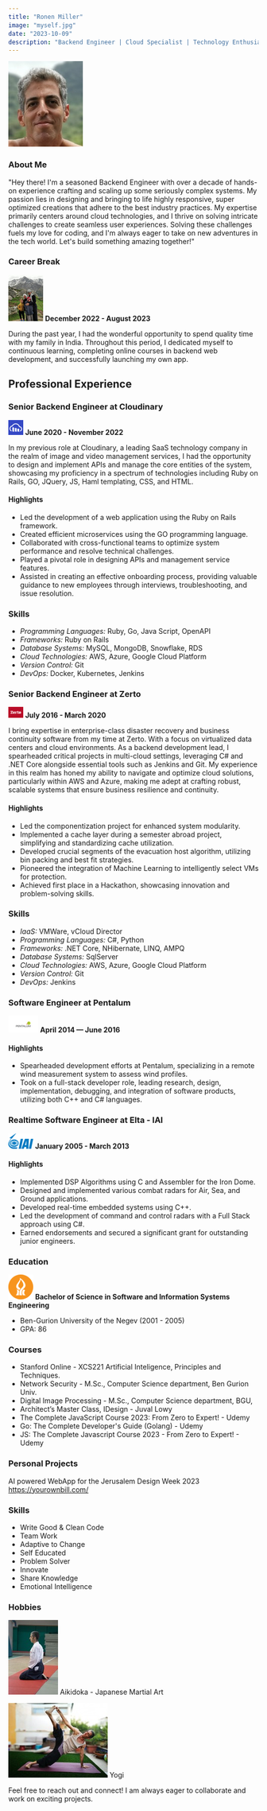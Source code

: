 ```yaml
---
title: "Ronen Miller"
image: "myself.jpg"
date: "2023-10-09"
description: "Backend Engineer | Cloud Specialist | Technology Enthusiast"
--- 
```


![Ronen Miller](myself.jpg)

### About Me
"Hey there! I'm a seasoned Backend Engineer with over a decade of hands-on experience crafting and scaling up some seriously complex systems. My passion lies in designing and bringing to life highly responsive, super optimized creations that adhere to the best industry practices. My expertise primarily centers around cloud technologies, and I thrive on solving intricate challenges to create seamless user experiences. Solving these challenges fuels my love for coding, and I'm always eager to take on new adventures in the tech world. Let's build something amazing together!"

### Career Break
![The Millers](triund.jpg)
**December 2022 - August 2023**

During the past year, I had the wonderful opportunity to spend quality time with my family in India. 
Throughout this period, I dedicated myself to continuous learning, completing online courses in backend web development, 
and successfully launching my own app.


## Professional Experience

### Senior Backend Engineer at Cloudinary 
![Cloudinary](cloudinary.png)
**June 2020 - November 2022**

In my previous role at Cloudinary, a leading SaaS technology company in the realm of image and video management services, 
I had the opportunity to design and implement APIs and manage the core entities of the system, 
showcasing my proficiency in a spectrum of technologies including Ruby on Rails, GO, JQuery, JS, Haml templating, CSS, and HTML.

#### Highlights
- Led the development of a web application using the Ruby on Rails framework.
- Created efficient microservices using the GO programming language.
- Collaborated with cross-functional teams to optimize system performance and resolve
  technical challenges.
- Played a pivotal role in designing APIs and management service features.
- Assisted in creating an effective onboarding process, providing valuable guidance to
  new employees through interviews, troubleshooting, and issue resolution.

### Skills
- *Programming Languages:* Ruby, Go, Java Script, OpenAPI
- *Frameworks:* Ruby on Rails
- *Database Systems:* MySQL, MongoDB, Snowflake, RDS
- *Cloud Technologies:* AWS, Azure, Google Cloud Platform
- *Version Control:* Git
- *DevOps:* Docker, Kubernetes, Jenkins

### Senior Backend Engineer at Zerto 
![Cloudinary](zerto.png)
**July 2016 - March 2020**

I bring expertise in enterprise-class disaster recovery and business continuity software from my time at Zerto.
With a focus on virtualized data centers and cloud environments. 
As a backend development lead, I spearheaded critical projects in multi-cloud settings, 
leveraging C# and .NET Core alongside essential tools such as Jenkins and Git. 
My experience in this realm has honed my ability to navigate and optimize cloud solutions, 
particularly within AWS and Azure, making me adept at crafting robust, 
scalable systems that ensure business resilience and continuity.

#### Highlights
- Led the componentization project for enhanced system modularity.
- Implemented a cache layer during a semester abroad project, simplifying and standardizing cache utilization.
- Developed crucial segments of the evacuation host algorithm, utilizing bin packing and best fit strategies.
- Pioneered the integration of Machine Learning to intelligently select VMs for protection.
- Achieved first place in a Hackathon, showcasing innovation and problem-solving skills.

### Skills
- *IaaS:* VMWare, vCloud Director
- *Programming Languages:* C#, Python
- *Frameworks:* .NET Core, NHibernate, LINQ, AMPQ
- *Database Systems:* SqlServer
- *Cloud Technologies:* AWS, Azure, Google Cloud Platform
- *Version Control:* Git
- *DevOps:* Jenkins


### Software Engineer at Pentalum
![Pentalum](pentalum.png)
**April 2014 — June 2016**
#### Highlights
- Spearheaded development efforts at Pentalum, specializing in a remote wind measurement system to assess wind profiles.
- Took on a full-stack developer role, leading research, design, implementation, debugging, and integration of software products,
  utilizing both C++ and C# languages.


### Realtime Software Engineer at Elta - IAI 
![IAI](iai.png)
**January 2005 - March 2013**
#### Highlights
- Implemented DSP Algorithms using C and Assembler for the Iron Dome.
- Designed and implemented various combat radars for Air, Sea, and Ground applications.
- Developed real-time embedded systems using C++.
- Led the development of command and control radars with a Full Stack approach using C#.
- Earned endorsements and secured a significant grant for outstanding junior engineers.


### Education
![Ben-Gurion University of the Negev](logo.png) 
**Bachelor of Science in Software and Information Systems Engineering** 
- Ben-Gurion University of the Negev (2001 - 2005)
- GPA: 86

### Courses
- Stanford Online - XCS221 Artificial Inteligence, Principles and Techniques. 
- Network Security - M.Sc., Computer Science department, Ben Gurion Univ.
- Digital Image Processing - M.Sc., Computer Science department, BGU,
- Architect’s Master Class, IDesign - Juval Lowy
- The Complete JavaScript Course 2023: From Zero to Expert! - Udemy
- Go: The Complete Developer's Guide (Golang) - Udemy
- JS: The Complete Javascript Course 2023 - From Zero to Expert! - Udemy

### Personal Projects
AI powered WebApp for the Jerusalem Design Week 2023
https://yourownbill.com/


### Skills
- Write Good & Clean Code
- Team Work
- Adaptive to Change
- Self Educated
- Problem Solver
- Innovate
- Share Knowledge
- Emotional Intelligence

### Hobbies
![Seiza](seiza.jpg)
Aikidoka - Japanese Martial Art

![Yoag](yoga.jpg)
Yogi

Feel free to reach out and connect! 
I am always eager to collaborate and work on exciting projects.


